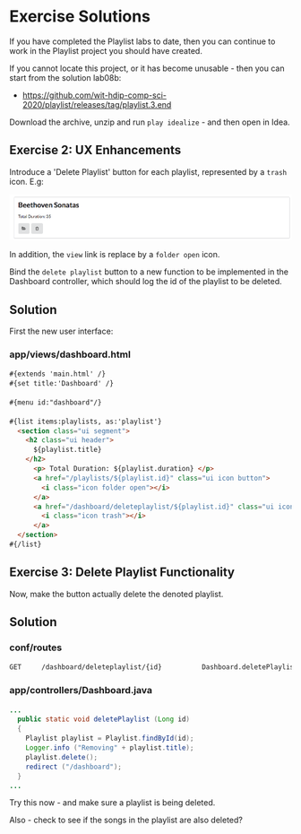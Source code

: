 # Exercise Solutions

If you have completed the Playlist labs to date, then you can continue to work in the Playlist project you should have created.

If you cannot locate this project, or it has become unusable - then you can start from the solution lab08b:

- <https://github.com/wit-hdip-comp-sci-2020/playlist/releases/tag/playlist.3.end>

Download the archive, unzip and run `play idealize` - and then open in Idea.

## Exercise 2: UX Enhancements

Introduce a 'Delete Playlist' button for each playlist, represented by a `trash` icon. E.g:

![](img/06.png)

In addition, the `view` link is replace by a `folder open` icon.

Bind the `delete playlist` button to a new function to be implemented in the Dashboard controller, which should log the id of the playlist to be deleted.

## Solution

First the new user interface:

### app/views/dashboard.html

~~~html
#{extends 'main.html' /}
#{set title:'Dashboard' /}

#{menu id:"dashboard"/}

#{list items:playlists, as:'playlist'}
  <section class="ui segment">
    <h2 class="ui header">
      ${playlist.title} 
    </h2>
      <p> Total Duration: ${playlist.duration} </p>
      <a href="/playlists/${playlist.id}" class="ui icon button">
        <i class="icon folder open"></i>
      </a>
      <a href="/dashboard/deleteplaylist/${playlist.id}" class="ui icon button">
        <i class="icon trash"></i>
      </a>
  </section>
#{/list}
~~~

## Exercise 3: Delete Playlist Functionality

Now, make the button actually delete the denoted playlist.

## Solution

### conf/routes

~~~bash
GET     /dashboard/deleteplaylist/{id}          Dashboard.deletePlaylist
~~~

### app/controllers/Dashboard.java

~~~java
...
  public static void deletePlaylist (Long id)
  {
    Playlist playlist = Playlist.findById(id);
    Logger.info ("Removing" + playlist.title);
    playlist.delete();
    redirect ("/dashboard");
  }
...  
~~~

Try this now - and make sure a playlist is being deleted.

Also - check to see if the songs in the playlist are also deleted?



